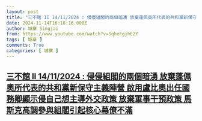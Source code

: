 ```yaml
---
layout: post
title: "三不館 II 14/11/2024 : 侵侵組閣的兩個暗湧 放棄蓬佩奧所代表的共和黨新保守主義陣營 啟用盧比奧出任國務卿顯示侵自己想主導外交政策 放棄軍事干預政策 馬斯克高調參與組閣引起核心幕僚不滿"
date: 2024-11-14T16:18:16.000Z
author: 城寨 Singjai
from: https://www.youtube.com/watch?v=SqheFgjhE2Y
tags: [ 城寨 ]
comments: True
categories: [ 城寨 ]
---
```

<!--1731601096000-->
[三不館 II 14/11/2024 : 侵侵組閣的兩個暗湧 放棄蓬佩奧所代表的共和黨新保守主義陣營 啟用盧比奧出任國務卿顯示侵自己想主導外交政策 放棄軍事干預政策 馬斯克高調參與組閣引起核心幕僚不滿](https://www.youtube.com/watch?v=SqheFgjhE2Y)
------

<div>

</div>
